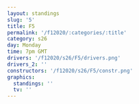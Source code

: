 ```yaml
---
layout: standings
slug: '5'
title: F5
permalink: '/f12020/:categories/:title'
category: s26
day: Monday
time: 7pm GMT
drivers: '/f12020/s26/F5/drivers.png'
drivers_2: ''
constructors: '/f12020/s26/F5/constr.png'
graphics:
  standings: ''
  tv: ''
---
```


